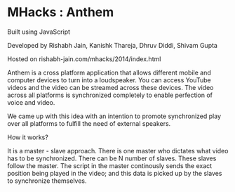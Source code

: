 MHacks : Anthem
===============

Built using JavaScript

Developed by Rishabh Jain, Kanishk Thareja, Dhruv Diddi, Shivam Gupta

Hosted on rishabh-jain.com/mhacks/2014/index.html

Anthem is a cross platform application that allows different mobile and computer devices to turn into a loudspeaker. You can access YouTube videos and the video can be streamed across these devices. The video across all platforms is synchronized completely to enable perfection of voice and video. 

We came up with this idea with an intention to promote synchronized play over all platforms to fulfill the need of external speakers. 

How it works?

It is a master - slave approach. There is one master who dictates what video has to be synchronized. There can be N number of slaves. These slaves follow the master. The script in the master continously sends the exact position being played in the video; and this data is picked up by the slaves to synchronize themselves. 

